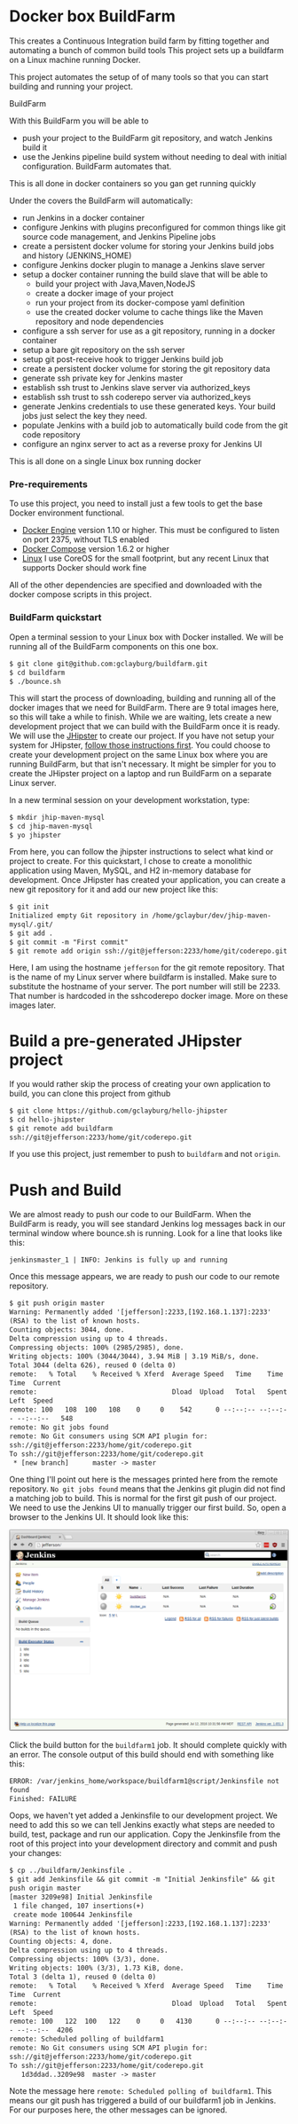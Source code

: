 # Docker box BuildFarm
This creates a Continuous Integration build farm by fitting together and automating a bunch of common build tools
This project sets up a buildfarm on a Linux machine running Docker.  

This project automates the setup of of many tools so that you can start building and running your project.  

BuildFarm 

With this BuildFarm you will be able to
- push your project to the BuildFarm git repository, and watch Jenkins build it
- use the Jenkins pipeline build system without needing to deal with initial configuration.  BuildFarm automates that.

This is all done in docker containers so you gan get running quickly

Under the covers the BuildFarm will automatically:
- run Jenkins in a docker container
- configure Jenkins with plugins preconfigured for common things like git source code management, and Jenkins Pipeline jobs
- create a persistent docker volume for storing your Jenkins build jobs and history (JENKINS_HOME)
- configure Jenkins docker plugin to manage a Jenkins slave server
- setup a docker container running the build slave that will be able to
  - build your project with Java,Maven,NodeJS
  - create a docker image of your project
  - run your project from its docker-compose yaml definition
  - use the created docker volume to cache things like the Maven repository and node dependencies
- configure a ssh server for use as a git repository, running in a docker container
- setup a bare git repository on the ssh server
- setup git post-receive hook to trigger Jenkins build job 
- create a persistent docker volume for storing the git repository data
- generate ssh private key for Jenkins master
- establish ssh trust to Jenkins slave server via authorized_keys
- establish ssh trust to ssh coderepo server via authorized_keys
- generate Jenkins credentials to use these generated keys.  Your build jobs just select the key they need.
- populate Jenkins with a build job to automatically build code from the git code repository
- configure an nginx server to act as a reverse proxy for Jenkins UI

This is all done on a single Linux box running docker

### Pre-requirements
To use this project, you need to install just a few tools to get the base Docker environment functional.  
- [Docker Engine] version 1.10 or higher.  This must be configured to listen on port 2375, without TLS enabled
- [Docker Compose] version 1.6.2 or higher
- [Linux]  I use CoreOS for the small footprint, but any recent Linux that supports Docker should work fine

All of the other dependencies are specified and downloaded with the docker compose scripts in this project.

### BuildFarm quickstart
Open a terminal session to your Linux box with Docker installed.  We will be running all of the BuildFarm components on this one box.
```console
$ git clone git@github.com:gclayburg/buildfarm.git
$ cd buildfarm
$ ./bounce.sh
```

This will start the process of downloading, building and running all of the docker images that we need for BuildFarm.  There are 9 total images here, so this will take a while to finish.  While we are waiting, lets create a new development project that we can build with the BuildFarm once it is ready.  We will use the [JHipster](https://jhipster.github.io/) to create our project.  If you have not setup your system for JHipster, [follow those instructions first].  You could choose to create your development project on the same Linux box where you are running BuildFarm, but that isn't necessary.  It might be simpler for you to create the JHipster project on a laptop and run BuildFarm on a separate Linux server.

In a new terminal session on your development workstation, type:
```
$ mkdir jhip-maven-mysql
$ cd jhip-maven-mysql
$ yo jhipster
```
From here, you can follow the jhipster instructions to select what kind or project to create.  For this quickstart, I chose to create a monolithic application using Maven, MySQL, and H2 in-memory database for development.  Once JHipster has created your application, you can create a new git repository for it and add our new project like this:

```
$ git init
Initialized empty Git repository in /home/gclaybur/dev/jhip-maven-mysql/.git/
$ git add .
$ git commit -m "First commit"
$ git remote add origin ssh://git@jefferson:2233/home/git/coderepo.git
```
Here, I am using the hostname `jefferson` for the git remote repository.  That is the name of my Linux server where buildfarm is installed.  Make sure to substitute the hostname of your server.  The port number will still be 2233.  That number is hardcoded in the sshcoderepo docker image.  More on these images later.

# Build a pre-generated JHipster project

If you would rather skip the process of creating your own application to build, you can clone this project from github
```console
$ git clone https://github.com/gclayburg/hello-jhipster
$ cd hello-jhipster
$ git remote add buildfarm ssh://git@jefferson:2233/home/git/coderepo.git
```
If you use this project, just remember to push to `buildfarm` and not `origin`.  

# Push and Build

We are almost ready to push our code to our BuildFarm.  When the BuildFarm is ready, you will see standard Jenkins log messages back in our terminal window where bounce.sh is running.  Look for a line that looks like this:
```console
jenkinsmaster_1 | INFO: Jenkins is fully up and running
```
Once this message appears, we are ready to push our code to our remote repository.  
```console
$ git push origin master
Warning: Permanently added '[jefferson]:2233,[192.168.1.137]:2233' (RSA) to the list of known hosts.
Counting objects: 3044, done.
Delta compression using up to 4 threads.
Compressing objects: 100% (2985/2985), done.
Writing objects: 100% (3044/3044), 3.94 MiB | 3.19 MiB/s, done.
Total 3044 (delta 626), reused 0 (delta 0)
remote:   % Total    % Received % Xferd  Average Speed   Time    Time     Time  Current
remote:                                  Dload  Upload   Total   Spent    Left  Speed
remote: 100   108  100   108    0     0    542      0 --:--:-- --:--:-- --:--:--   548
remote: No git jobs found
remote: No Git consumers using SCM API plugin for: ssh://git@jefferson:2233/home/git/coderepo.git
To ssh://git@jefferson:2233/home/git/coderepo.git
 * [new branch]      master -> master
```

One thing I'll point out here is the messages printed here from the remote repository.  `No git jobs found` means that the Jenkins git plugin did not find a matching job to build.  This is normal for the first git push of our project.  We need to use the Jenkins UI to manually trigger our first build.  So, open a browser to the Jenkins UI. It should look like this:

![2 new jobs](/screenshots/jenkins-2-initial-jobs.png?raw=true)

Click the build button for the `buildfarm1` job.  It should complete quickly with an error.  The console output of this build should end with something like this:
```
ERROR: /var/jenkins_home/workspace/buildfarm1@script/Jenkinsfile not found
Finished: FAILURE
```
Oops, we haven't yet added a Jenkinsfile to our development project.  We need to add this so we can tell Jenkins exactly what steps are needed to build, test, package and run our application.  Copy the Jenkinsfile from the root of this project into your development directory and commit and push your changes:
```console
$ cp ../buildfarm/Jenkinsfile .
$ git add Jenkinsfile && git commit -m "Initial Jenkinsfile" && git push origin master
[master 3209e98] Initial Jenkinsfile
 1 file changed, 107 insertions(+)
 create mode 100644 Jenkinsfile
Warning: Permanently added '[jefferson]:2233,[192.168.1.137]:2233' (RSA) to the list of known hosts.
Counting objects: 4, done.
Delta compression using up to 4 threads.
Compressing objects: 100% (3/3), done.
Writing objects: 100% (3/3), 1.73 KiB, done.
Total 3 (delta 1), reused 0 (delta 0)
remote:   % Total    % Received % Xferd  Average Speed   Time    Time     Time  Current
remote:                                  Dload  Upload   Total   Spent    Left  Speed
remote: 100   122  100   122    0     0   4130      0 --:--:-- --:--:-- --:--:--  4206
remote: Scheduled polling of buildfarm1
remote: No Git consumers using SCM API plugin for: ssh://git@jefferson:2233/home/git/coderepo.git
To ssh://git@jefferson:2233/home/git/coderepo.git
   1d3ddad..3209e98  master -> master
```
Note the message here `remote: Scheduled polling of buildfarm1`.  This means our git push has triggered a build of our buildfarm1 job in Jenkins.  For our purposes here, the other messages can be ignored.


[Linux]: <http://www.ubuntu.com>
[Docker Engine]: <https://docs.docker.com/engine/understanding-docker/>
[Docker Compose]: <https://docs.docker.com/compose/install/>
[jhipster]: <https://jhipster.github.io/>
[follow those instructions first]: <https://jhipster.github.io/creating-an-app/>
